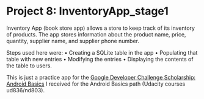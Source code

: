 # Project 8: InventoryApp_stage1

Inventory App (book store app) allows a store to keep track of its inventory of products. The app stores information about the product name, price, quantity, supplier name, and supplier phone number.

Steps used here were:
•	Creating a SQLite table in the app
•	Populating that table with new entries
•	Modifying the entries
•	Displaying the contents of the table to users.

This is just a practice app for the <a href="https://www.udacity.com/google-scholarships">Google Developer Challenge Scholarship: Android Basics</a> I received for the Android Basics path (Udacity courses ud836/nd803). 
